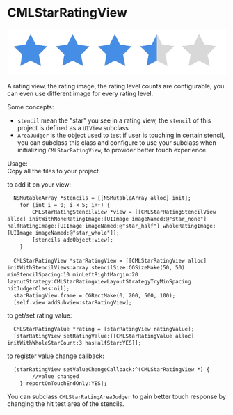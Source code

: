 CMLStarRatingView
=================

<p align="center" >
  <img src="https://raw.githubusercontent.com/carmelosui/CMLStarRatingView/master/example.png">
</p>

A rating view, the rating image, the rating level counts are configurable, you can even use different image for every rating level.

Some concepts:
- `stencil` mean the "star" you see in a rating view, the `stencil` of this project is defined as a `UIView` subclass
- `AreaJudger` is the object used to test if user is touching in certain stencil, you can subclass this class and configure to use your subclass when initializing `CMLStarRatingView`, to provider better touch experience.

Usage:  
Copy all the files to your project.  

to add it on your view:

```objc
  NSMutableArray *stencils = [[NSMutableArray alloc] init];
    for (int i = 0; i < 5; i++) {
        CMLStarRatingStencilView *view = [[CMLStarRatingStencilView alloc] initWithNoneRatingImage:[UIImage imageNamed:@"star_none"] halfRatingImage:[UIImage imageNamed:@"star_half"] wholeRatingImage:[UIImage imageNamed:@"star_whole"]];
        [stencils addObject:view];
    }
    
  CMLStarRatingView *starRatingView = [[CMLStarRatingView alloc] initWithStencilViews:array stencilSize:CGSizeMake(50, 50) minStencilSpacing:10 minLeftRightMargin:20 layoutStrategy:CMLStarRatingViewLayoutStrategyTryMinSpacing hitJudgerClass:nil];
  starRatingView.frame = CGRectMake(0, 200, 500, 100);
  [self.view addSubview:starRatingView];
```

to get/set rating value:
```objc
  CMLStarRatingValue *rating = [starRatingView ratingValue];
  [starRatingView setRatingValue:[[CMLStarRatingValue alloc] initWithWholeStarCount:3 hasHalfStar:YES]];
```

to register value change callback:
```objc
  [starRatingView setValueChangeCallback:^(CMLStarRatingView *) {
        //value changed
    } reportOnTouchEndOnly:YES];
```

You can subclass `CMLStarRatingAreaJudger` to gain better touch response by changing the hit test area of the stencils.
